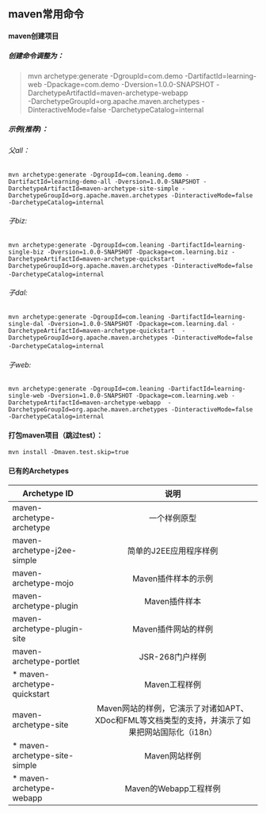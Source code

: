 ## maven常用命令

#### maven创建项目
##### 创建命令调整为：
> mvn archetype:generate 
> -DgroupId=com.demo -DartifactId=learning-web -Dpackage=com.demo -Dversion=1.0.0-SNAPSHOT
> -DarchetypeArtifactId=maven-archetype-webapp  
> -DarchetypeGroupId=org.apache.maven.archetypes 
> -DinteractiveMode=false 
> -DarchetypeCatalog=internal

##### 示例(推荐)：
###### 父all： 
`mvn archetype:generate -DgroupId=com.leaning.demo -DartifactId=learning-demo-all -Dversion=1.0.0-SNAPSHOT -DarchetypeArtifactId=maven-archetype-site-simple -DarchetypeGroupId=org.apache.maven.archetypes -DinteractiveMode=false -DarchetypeCatalog=internal`
###### 子biz: 
`mvn archetype:generate -DgroupId=com.leaning -DartifactId=learning-single-biz -Dversion=1.0.0-SNAPSHOT -Dpackage=com.learning.biz -DarchetypeArtifactId=maven-archetype-quickstart  -DarchetypeGroupId=org.apache.maven.archetypes -DinteractiveMode=false -DarchetypeCatalog=internal`   
###### 子dal: 
`mvn archetype:generate -DgroupId=com.leaning -DartifactId=learning-single-dal -Dversion=1.0.0-SNAPSHOT -Dpackage=com.learning.dal -DarchetypeArtifactId=maven-archetype-quickstart  -DarchetypeGroupId=org.apache.maven.archetypes -DinteractiveMode=false -DarchetypeCatalog=internal`   
###### 子web: 
`mvn archetype:generate -DgroupId=com.leaning -DartifactId=learning-single-web -Dversion=1.0.0-SNAPSHOT -Dpackage=com.learning.web -DarchetypeArtifactId=maven-archetype-webapp  -DarchetypeGroupId=org.apache.maven.archetypes -DinteractiveMode=false -DarchetypeCatalog=internal`

#### 打包maven项目（跳过test）：
`mvn install -Dmaven.test.skip=true`

#### 已有的Archetypes
| Archetype ID| 说明           |
| -------------- |:--------------:|
| maven-archetype-archetype | 一个样例原型 |
| maven-archetype-j2ee-simple | 简单的J2EE应用程序样例 |
| maven-archetype-mojo | Maven插件样本的示例 | 
| maven-archetype-plugin | Maven插件样本 | 
| maven-archetype-plugin-site | Maven插件网站的样例 | 
| maven-archetype-portlet | JSR-268门户样例 | 
| * maven-archetype-quickstart | Maven工程样例 | 
| maven-archetype-site | Maven网站的样例，它演示了对诸如APT、XDoc和FML等文档类型的支持，并演示了如果把网站国际化（i18n） | 
| * maven-archetype-site-simple | Maven网站样例 | 
| * maven-archetype-webapp | Maven的Webapp工程样例 | 
